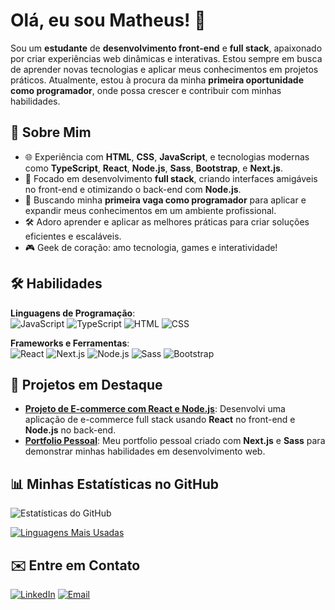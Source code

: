 # Olá, eu sou Matheus! 👋

Sou um **estudante** de **desenvolvimento front-end** e **full stack**, apaixonado por criar experiências web dinâmicas e interativas. Estou sempre em busca de aprender novas tecnologias e aplicar meus conhecimentos em projetos práticos. Atualmente, estou à procura da minha **primeira oportunidade como programador**, onde possa crescer e contribuir com minhas habilidades.

## 🚀 Sobre Mim

- 🌐 Experiência com **HTML**, **CSS**, **JavaScript**, e tecnologias modernas como **TypeScript**, **React**, **Node.js**, **Sass**, **Bootstrap**, e **Next.js**.
- 💼 Focado em desenvolvimento **full stack**, criando interfaces amigáveis no front-end e otimizando o back-end com **Node.js**.
- 🎯 Buscando minha **primeira vaga como programador** para aplicar e expandir meus conhecimentos em um ambiente profissional.
- 🛠️ Adoro aprender e aplicar as melhores práticas para criar soluções eficientes e escaláveis.
- 🎮 Geek de coração: amo tecnologia, games e interatividade!

## 🛠️ Habilidades

**Linguagens de Programação**:  
![JavaScript](https://img.shields.io/badge/-JavaScript-black?style=flat-square&logo=javascript) ![TypeScript](https://img.shields.io/badge/-TypeScript-3178C6?style=flat-square&logo=typescript&logoColor=white) ![HTML](https://img.shields.io/badge/-HTML-E34F26?style=flat-square&logo=html5&logoColor=white) ![CSS](https://img.shields.io/badge/-CSS-1572B6?style=flat-square&logo=css3&logoColor=white)

**Frameworks e Ferramentas**:  
![React](https://img.shields.io/badge/-React-61DAFB?style=flat-square&logo=react&logoColor=black) ![Next.js](https://img.shields.io/badge/-Next.js-000000?style=flat-square&logo=next.js&logoColor=white) ![Node.js](https://img.shields.io/badge/-Node.js-339933?style=flat-square&logo=node.js&logoColor=white) ![Sass](https://img.shields.io/badge/-Sass-CC6699?style=flat-square&logo=sass&logoColor=white) ![Bootstrap](https://img.shields.io/badge/-Bootstrap-563D7C?style=flat-square&logo=bootstrap&logoColor=white)

## 🌟 Projetos em Destaque

- **[Projeto de E-commerce com React e Node.js](link-projeto)**: Desenvolvi uma aplicação de e-commerce full stack usando **React** no front-end e **Node.js** no back-end.
- **[Portfolio Pessoal](link-projeto)**: Meu portfolio pessoal criado com **Next.js** e **Sass** para demonstrar minhas habilidades em desenvolvimento web.

## 📊 Minhas Estatísticas no GitHub

![Estatísticas do GitHub](https://github-readme-stats.vercel.app/api?username=seu-usuario&show_icons=true&theme=radical)

[![Linguagens Mais Usadas](https://github-readme-stats.vercel.app/api/top-langs/?username=seu-usuario&layout=compact&theme=radical)](https://github.com/seu-usuario/github-readme-stats)

## ✉️ Entre em Contato

[![LinkedIn](https://img.shields.io/badge/-LinkedIn-blue?style=flat-square&logo=Linkedin&logoColor=white&link=https://www.linkedin.com/in/seu-usuario/)](https://www.linkedin.com/in/seu-usuario/) [![Email](https://img.shields.io/badge/-Email-red?style=flat-square&logo=Gmail&logoColor=white&link=mailto:seuemail@email.com)](mailto:seuemail@email.com)
